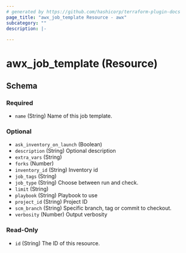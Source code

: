 ```yaml
---
# generated by https://github.com/hashicorp/terraform-plugin-docs
page_title: "awx_job_template Resource - awx"
subcategory: ""
description: |-
  
---
```


# awx_job_template (Resource)





<!-- schema generated by tfplugindocs -->
## Schema

### Required

- `name` (String) Name of this job template.

### Optional

- `ask_inventory_on_launch` (Boolean)
- `description` (String) Optional description
- `extra_vars` (String)
- `forks` (Number)
- `inventory_id` (String) Inventory id
- `job_tags` (String)
- `job_type` (String) Choose between run and check.
- `limit` (String)
- `playbook` (String) Playbook to use
- `project_id` (String) Project ID
- `scm_branch` (String) Specific branch, tag or commit to checkout.
- `verbosity` (Number) Output verbosity

### Read-Only

- `id` (String) The ID of this resource.
